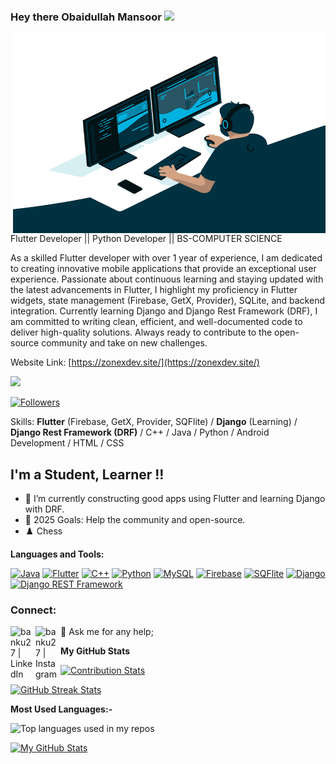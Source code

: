 ### Hey there Obaidullah Mansoor <img src="https://media.giphy.com/media/hvRJCLFzcasrR4ia7z/giphy.gif" width="25px">

<img align="right" alt="GIF" src="https://github.com/obaidullah72/obaidullah72/blob/main/code.gif?raw=true" width="500" height="320" />

Flutter Developer || Python Developer || BS-COMPUTER SCIENCE

As a skilled Flutter developer with over 1 year of experience, I am dedicated to creating innovative mobile applications that provide an exceptional user experience. Passionate about continuous learning and staying updated with the latest advancements in Flutter, I highlight my proficiency in Flutter widgets, state management (Firebase, GetX, Provider), SQLite, and backend integration. Currently learning Django and Django Rest Framework (DRF), I am committed to writing clean, efficient, and well-documented code to deliver high-quality solutions. Always ready to contribute to the open-source community and take on new challenges.

Website Link: [https://zonexdev.site/](https://zonexdev.site/)

[![](https://visitcount.itsvg.in/api?id=obaidullah72&icon=0&color=0)](https://visitcount.itsvg.in)

[![Followers](https://img.shields.io/github/followers/obaidullah72?style=social)](https://github.com/obaidullah72?tab=followers)

Skills: **Flutter** (Firebase, GetX, Provider, SQFlite) / **Django** (Learning) / **Django Rest Framework (DRF)** / C++ / Java / Python / Android Development / HTML / CSS

## I'm a Student, Learner !!

- 🌱 I’m currently constructing good apps using Flutter and learning Django with DRF.
- 🥅 2025 Goals: Help the community and open-source.
- ♟️ Chess

**Languages and Tools:**

<p align="left">
  <a href="#"><img alt="Java" height="30" src="https://cdn.jsdelivr.net/gh/devicons/devicon/icons/java/java-original.svg"></a>
  <a href="#"><img alt="Flutter" height="30" src="https://cdn.jsdelivr.net/gh/devicons/devicon/icons/flutter/flutter-original.svg"></a>
  <a href="#"><img alt="C++" height="30" src="https://cdn.jsdelivr.net/gh/devicons/devicon/icons/cplusplus/cplusplus-original.svg"></a>
  <a href="#"><img alt="Python" height="30" src="https://cdn.jsdelivr.net/gh/devicons/devicon/icons/python/python-original.svg"></a>
  <a href="#"><img alt="MySQL" height="30" src="https://cdn.jsdelivr.net/gh/devicons/devicon/icons/mysql/mysql-original.svg"></a>
  <a href="#"><img alt="Firebase" height="30" src="https://cdn.jsdelivr.net/gh/devicons/devicon/icons/firebase/firebase-plain.svg"></a>
  <!-- <a href="#"><img alt="GetX" height="30" src="https://raw.githubusercontent.com/obaidullah72/assets/main/getx.png"></a> -->
  <a href="#"><img alt="SQFlite" height="30" src="https://raw.githubusercontent.com/obaidullah72/assets/sqflite.svg"></a>
  <a href="#"><img alt="Django" height="30" src="https://cdn.jsdelivr.net/gh/devicons/devicon/icons/django/django-plain.svg"></a>
  <a href="#"><img alt="Django REST Framework" height="30" src="https://raw.githubusercontent.com/obaidullah72/assets/django.svg"></a>
</p>

### Connect:

💬 Ask me for any help;
[<img align="left" alt="banku27 | LinkedIn" width="40px" src="https://img.icons8.com/fluent/48/000000/linkedin.png" />][linkedin]
[<img align="left" alt="banku27 | Instagram" width="40px" src="https://img.icons8.com/fluency/344/instagram-new.png" />][instagram]

[instagram]: https://www.instagram.com/obaidullah731/
[linkedin]: https://www.linkedin.com/in/obaidullah72/

<b>My GitHub Stats</b>

<!-- Contribution Stats -->
[![Contribution Stats](https://github-contribution-stats.vercel.app/api/?username=obaidullah72)](https://github.com/obaidullah72/github-contribution-stats/)

<!-- GitHub Streak Stats -->
<a href="https://github.com/obaidullah72">
  <img src="https://streak-stats.demolab.com/?user=obaidullah72&theme=radical&hide_border=true&date_format=j%20M%5B%20Y%5D&background=1c1917&ring=0891b2&currStreakNum=ffffff&currStreakLabel=0891b2&sideNums=ffffff&sideLabels=ffffff&dates=ffffff" alt="GitHub Streak Stats" />
</a>

<b>Most Used Languages:-</b>

<!-- Most Used Languages -->
<img width="500" src="https://github-readme-stats.vercel.app/api/top-langs/?username=obaidullah72&layout=compact&hide_title=1&card_width=300&langs_count=10" alt="Top languages used in my repos" />

<!-- GitHub Stats (Main Stats) -->
[![My GitHub Stats](https://github-readme-stats.vercel.app/api?username=obaidullah72&show_icons=true&count_private=true&hide_title=true&hide=prs&theme=radical)](https://github.com/obaidullah72)
